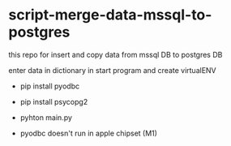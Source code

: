# script-merge-data-mssql-to-postgres
this repo for insert and copy data from mssql DB to postgres DB


enter data in dictionary in start program and create virtualENV 
* pip install pyodbc
* pip install psycopg2
* pyhton main.py


* pyodbc doesn't run in apple chipset (M1)
